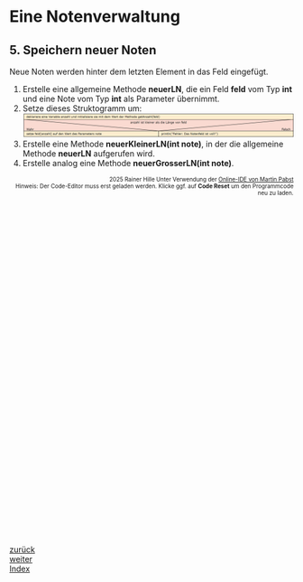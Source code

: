   <meta charset="utf-8" />
  <title>Informatik</title>
  <link rel="stylesheet" href="https://Hi2272.github.io/StyleMD.css">
 
# Eine Notenverwaltung
## 5. Speichern neuer Noten
Neue Noten werden hinter dem letzten Element in das Feld eingefügt. 
1. Erstelle eine allgemeine Methode **neuerLN**, die ein Feld **feld** vom Typ **int** und eine Note vom Typ **int** als Parameter übernimmt.
2. Setze dieses Struktogramm um:  
![alt text](StruktogrammNeuerLN.png)
1. Erstelle eine Methode **neuerKleinerLN(int note)**, in der die allgemeine Methode **neuerLN** aufgerufen wird.
2. Erstelle analog eine Methode **neuerGrosserLN(int note)**.
  


<div id="quelle" style="font-size: x-small; text-align: right;">
    2025 Rainer Hille  Unter Verwendung der  <a href='https://www.online-ide.de/'>Online-IDE von Martin Pabst</a><br>Hinweis: Der Code-Editor muss erst geladen werden. Klicke ggf. auf <b>Code Reset</b> um den Programmcode neu zu laden.

  </div>
  
  <section>
    <iframe
    srcdoc="<script>window.jo_doc = window.frameElement.textContent;</script><script src='https://Hi2272.github.io/include/js/includeide/includeIDE.js'></script>"
    width="100%" height="600" frameborder="0">
    {'id': 'Java', 'speed': 2000, 
    'withBottomPanel': true ,'withPCode': false ,'withConsole': true ,
    'withFileList': true ,'withErrorList': true}
    <script id="javaCode" type="plain/text" title="Fach.java" src="Fach.java"></script>
    <script id="javaCode" type="plain/text" title="Schueler.java" src="Schueler.java"></script>
  </script>
   </iframe>
</section>



[zurück](../OIDE_Noten03Note/index.html)  
[weiter](../OIDE_Noten05Faecher/index.html)  
[Index](../index.html)